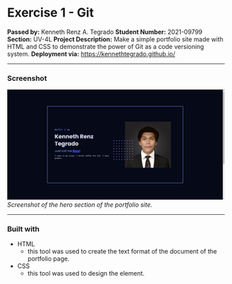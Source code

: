 # Exercise 1 - Git

**Passed by:** Kenneth Renz A. Tegrado
**Student Number:** 2021-09799
**Section:** UV-4L
**Project Description:** Make a simple portfolio site made with HTML and CSS to demonstrate the power of Git as a code versioning system.
**Deployment via:** https://kennethtegrado.github.io/

---

### Screenshot

![Screenshot](images/screenshot_1.PNG)
<em>Screenshot of the hero section of the portfolio site.</em>

---

### Built with

-   HTML
    -   this tool was used to create the text format of the document of the portfolio page.
-   CSS
    -   this tool was used to design the element.
